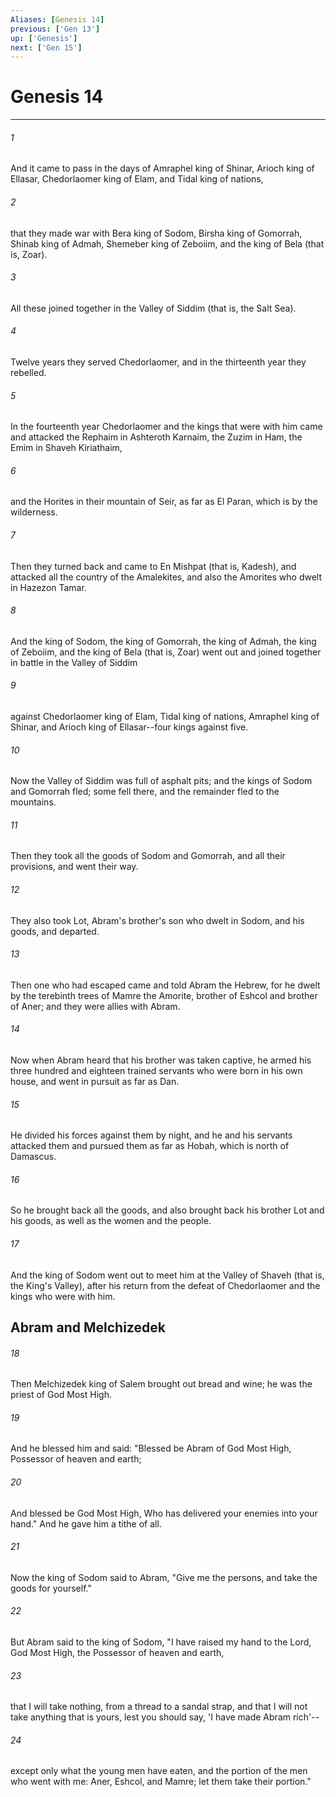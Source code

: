 ```yaml
---
Aliases: [Genesis 14]
previous: ['Gen 13']
up: ['Genesis']
next: ['Gen 15']
---
```

# Genesis 14

***


###### 1 
And it came to pass in the days of Amraphel king of Shinar, Arioch king of Ellasar, Chedorlaomer king of Elam, and Tidal king of nations, 

###### 2 
that they made war with Bera king of Sodom, Birsha king of Gomorrah, Shinab king of Admah, Shemeber king of Zeboiim, and the king of Bela (that is, Zoar). 

###### 3 
All these joined together in the Valley of Siddim (that is, the Salt Sea). 

###### 4 
Twelve years they served Chedorlaomer, and in the thirteenth year they rebelled. 

###### 5 
In the fourteenth year Chedorlaomer and the kings that were with him came and attacked the Rephaim in Ashteroth Karnaim, the Zuzim in Ham, the Emim in Shaveh Kiriathaim, 

###### 6 
and the Horites in their mountain of Seir, as far as El Paran, which is by the wilderness. 

###### 7 
Then they turned back and came to En Mishpat (that is, Kadesh), and attacked all the country of the Amalekites, and also the Amorites who dwelt in Hazezon Tamar. 

###### 8 
And the king of Sodom, the king of Gomorrah, the king of Admah, the king of Zeboiim, and the king of Bela (that is, Zoar) went out and joined together in battle in the Valley of Siddim 

###### 9 
against Chedorlaomer king of Elam, Tidal king of nations, Amraphel king of Shinar, and Arioch king of Ellasar--four kings against five. 

###### 10 
Now the Valley of Siddim was full of asphalt pits; and the kings of Sodom and Gomorrah fled; some fell there, and the remainder fled to the mountains. 

###### 11 
Then they took all the goods of Sodom and Gomorrah, and all their provisions, and went their way. 

###### 12 
They also took Lot, Abram's brother's son who dwelt in Sodom, and his goods, and departed. 

###### 13 
Then one who had escaped came and told Abram the Hebrew, for he dwelt by the terebinth trees of Mamre the Amorite, brother of Eshcol and brother of Aner; and they were allies with Abram. 

###### 14 
Now when Abram heard that his brother was taken captive, he armed his three hundred and eighteen trained servants who were born in his own house, and went in pursuit as far as Dan. 

###### 15 
He divided his forces against them by night, and he and his servants attacked them and pursued them as far as Hobah, which is north of Damascus. 

###### 16 
So he brought back all the goods, and also brought back his brother Lot and his goods, as well as the women and the people. 

###### 17 
And the king of Sodom went out to meet him at the Valley of Shaveh (that is, the King's Valley), after his return from the defeat of Chedorlaomer and the kings who were with him.

## Abram and Melchizedek 

###### 18 
Then Melchizedek king of Salem brought out bread and wine; he was the priest of God Most High. 

###### 19 
And he blessed him and said: "Blessed be Abram of God Most High, Possessor of heaven and earth; 

###### 20 
And blessed be God Most High, Who has delivered your enemies into your hand." And he gave him a tithe of all. 

###### 21 
Now the king of Sodom said to Abram, "Give me the persons, and take the goods for yourself." 

###### 22 
But Abram said to the king of Sodom, "I have raised my hand to the Lord, God Most High, the Possessor of heaven and earth, 

###### 23 
that I will take nothing, from a thread to a sandal strap, and that I will not take anything that is yours, lest you should say, 'I have made Abram rich'-- 

###### 24 
except only what the young men have eaten, and the portion of the men who went with me: Aner, Eshcol, and Mamre; let them take their portion."
